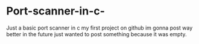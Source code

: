 # Port-scanner-in-c-
Just a basic port scanner in c my first project on github im gonna post way better in the future just wanted to post something because it was empty.
